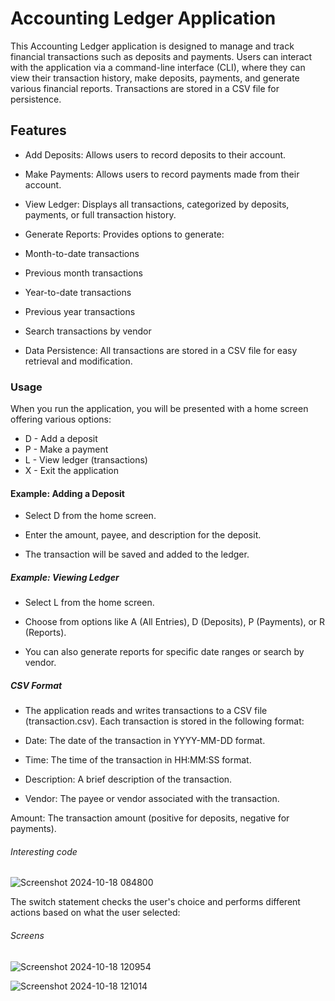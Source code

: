 # Accounting Ledger Application

This Accounting Ledger application is designed to manage and track financial transactions such as deposits and payments. Users can interact with the application via a command-line interface (CLI), where they can view their transaction history, make deposits, payments, and generate various financial reports. Transactions are stored in a CSV file for persistence.



## Features

* Add Deposits: Allows users to record deposits to their account.

* Make Payments: Allows users to record payments made from their account.

* View Ledger: Displays all transactions, categorized by deposits, payments, or full transaction history.

* Generate Reports: Provides options to generate:

* Month-to-date transactions

* Previous month transactions

* Year-to-date transactions

* Previous year transactions

* Search transactions by vendor

* Data Persistence: All transactions are stored in a CSV file for easy retrieval and modification.



### Usage

When you run the application, you will be presented with a home screen offering various options:

* D - Add a deposit
* P - Make a payment
* L - View ledger (transactions)
* X - Exit the application



#### Example: Adding a Deposit

* Select D from the home screen.

* Enter the amount, payee, and description for the deposit.

* The transaction will be saved and added to the ledger.



##### Example: Viewing Ledger

* Select L from the home screen.

* Choose from options like A (All Entries), D (Deposits), P (Payments), or R (Reports).

* You can also generate reports for specific date ranges or search by vendor.




##### CSV Format

* The application reads and writes transactions to a CSV file (transaction.csv). Each transaction is stored in the following format:

* Date: The date of the transaction in YYYY-MM-DD format.

* Time: The time of the transaction in HH:MM:SS format.

* Description: A brief description of the transaction.

* Vendor: The payee or vendor associated with the transaction.

Amount: The transaction amount (positive for deposits, negative for payments).

###### Interesting code

![Screenshot 2024-10-18 084800](https://github.com/user-attachments/assets/d94eb4b1-7376-4232-af6c-86ccccb84ae3)

The switch statement checks the user's choice and performs different actions based on what the user selected:



###### Screens

![Screenshot 2024-10-18 120954](https://github.com/user-attachments/assets/e67e500e-b8f8-489e-b8ae-3d552e67070f)


![Screenshot 2024-10-18 121014](https://github.com/user-attachments/assets/cfb318e4-29b9-4263-8792-4ea1c6e9d594)








